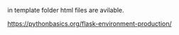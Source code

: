 in template folder html files are avilable.


https://pythonbasics.org/flask-environment-production/
